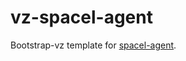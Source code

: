 # vz-spacel-agent
Bootstrap-vz template for [spacel-agent](https://github.com/mycloudandme/spacel-agent).

